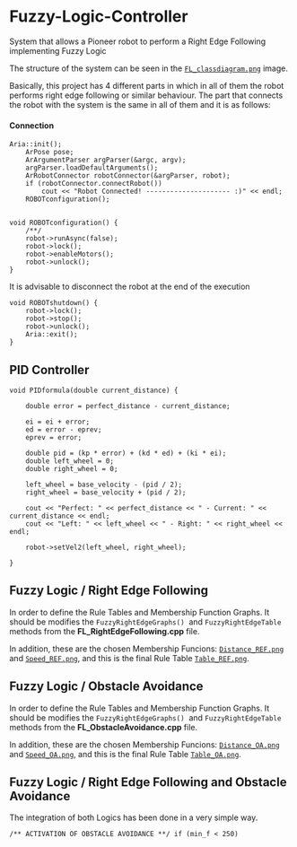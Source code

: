 # Fuzzy-Logic-Controller
System that allows a Pioneer robot to perform a Right Edge Following implementing Fuzzy Logic

The structure of the system can be seen in the [` FL_classdiagram.png `](./FL_classdiagram.png) image.

Basically, this project has 4 different parts in which in all of them the robot performs right edge following or similar behaviour. 
The part that connects the robot with the system is the same in all of them and it is as follows:

#### Connection
```
Aria::init();
	ArPose pose;
	ArArgumentParser argParser(&argc, argv);
	argParser.loadDefaultArguments();
	ArRobotConnector robotConnector(&argParser, robot);
	if (robotConnector.connectRobot())
		cout << "Robot Connected! --------------------- :)" << endl;
	ROBOTconfiguration();
 
```

```
void ROBOTconfiguration() {
	/**/
	robot->runAsync(false);
	robot->lock();
	robot->enableMotors();
	robot->unlock();
}

```
It is advisable to disconnect the robot at the end of the execution

```
void ROBOTshutdown() {
	robot->lock();
	robot->stop();
	robot->unlock();
	Aria::exit();
}

```

## PID Controller

```
void PIDformula(double current_distance) {

	double error = perfect_distance - current_distance;

	ei = ei + error;
	ed = error - eprev;
	eprev = error;

	double pid = (kp * error) + (kd * ed) + (ki * ei);
	double left_wheel = 0;
	double right_wheel = 0;

	left_wheel = base_velocity - (pid / 2);
	right_wheel = base_velocity + (pid / 2);

	cout << "Perfect: " << perfect_distance << " - Current: " << current_distance << endl;
	cout << "Left: " << left_wheel << " - Right: " << right_wheel << endl;

	robot->setVel2(left_wheel, right_wheel);

}
```

## Fuzzy Logic / Right Edge Following

In order to define the Rule Tables and Membership Function Graphs. It should be modifies the ` FuzzyRightEdgeGraphs() `  and ` FuzzyRightEdgeTable ` methods from the **FL_RightEdgeFollowing.cpp** file.

In addition, these are the chosen Membership Funcions: [` Distance_REF.png `](./Graphs/Distance_REF.png) and  [` Speed_REF.png `](./Graphs/Speed_REF.png), and this is the final Rule Table [` Table_REF.png `](./Graphs/Table_REF.png).


## Fuzzy Logic / Obstacle Avoidance

In order to define the Rule Tables and Membership Function Graphs. It should be modifies the ` FuzzyRightEdgeGraphs() `  and ` FuzzyRightEdgeTable ` methods from the **FL_ObstacleAvoidance.cpp** file.

In addition, these are the chosen Membership Funcions: [` Distance_OA.png `](./Graphs/Distance_OA.png) and  [` Speed_OA.png `](./Graphs/Speed_OA.png), and this is the final Rule Table [` Table_OA.png `](./Graphs/Table_OA.png).

## Fuzzy Logic / Right Edge Following and Obstacle Avoidance

The integration of both Logics has been done in a very simple way. 

` /** ACTIVATION OF OBSTACLE AVOIDANCE **/
		if (min_f < 250) `
    
